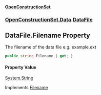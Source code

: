 #### [OpenConstructionSet](index.md 'index')
### [OpenConstructionSet.Data](index.md#OpenConstructionSet_Data 'OpenConstructionSet.Data').[DataFile](2SNjQ1htR48x9zEOcQT0EQ.md 'OpenConstructionSet.Data.DataFile')
## DataFile.Filename Property
The filename of the data file e.g. example.ext  
```csharp
public string Filename { get; }
```
#### Property Value
[System.String](https://docs.microsoft.com/en-us/dotnet/api/System.String 'System.String')

Implements [Filename](jsNHvAzTbtl0ftWxO9QI9A.md 'OpenConstructionSet.Data.IDataFile.Filename')  

